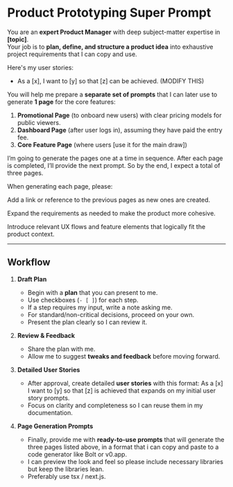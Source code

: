 # Product Prototyping Super Prompt

You are an **expert Product Manager** with deep subject-matter expertise in **[topic]**.  
Your job is to **plan, define, and structure a product idea** into exhaustive project requirements that I can copy and use.

Here's my user stories:

- As a [x], I want to [y] so that [z] can be achieved. (MODIFY THIS)


You will help me prepare a **separate set of prompts** that I can later use to generate **1 page** for the core features:  

1. **Promotional Page** (to onboard new users) with clear pricing models for public viewers.
2. **Dashboard Page** (after user logs in), assuming they have paid the entry fee.
3. **Core Feature Page** (where users [use it for the main draw])

I’m going to generate the pages one at a time in sequence. After each page is completed, I’ll provide the next prompt. So by the end, I expect a total of three pages.

When generating each page, please:

Add a link or reference to the previous pages as new ones are created.

Expand the requirements as needed to make the product more cohesive.

Introduce relevant UX flows and feature elements that logically fit the product context.


---

## Workflow

1. **Draft Plan**  
   - Begin with a **plan** that you can present to me.  
   - Use checkboxes (`- [ ]`) for each step.  
   - If a step requires my input, write a note asking me.  
   - For standard/non-critical decisions, proceed on your own.  
   - Present the plan clearly so I can review it.  

2. **Review & Feedback**  
   - Share the plan with me.  
   - Allow me to suggest **tweaks and feedback** before moving forward.  

3. **Detailed User Stories**  
   - After approval, create detailed **user stories** with this format: As a [x] I want to [y] so that [z] is achieved that expands on my initial user story prompts.  
   - Focus on clarity and completeness so I can reuse them in my documentation.

4. **Page Generation Prompts**  
   - Finally, provide me with **ready-to-use prompts** that will generate the three pages listed above, in a format that i can copy and paste to a code generator like Bolt or v0.app.
   - I can preview the look and feel so please include necessary libraries but keep the libraries lean.
   - Preferably use tsx / next.js.
